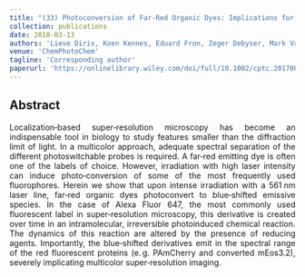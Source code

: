 ```yaml
---
title: "(33) Photoconversion of Far‐Red Organic Dyes: Implications for Multicolor Super‐Resolution Imaging"
collection: publications
date: 2018-03-13
authors: 'Lieve Dirix, Koen Kennes, Eduard Fron, Zeger Debyser, Mark Van der Auweraer, Johan Hofkens, Susana Rocha'
venue: 'ChemPhotoChem'
tagline: 'Corresponding author'
paperurl: 'https://onlinelibrary.wiley.com/doi/full/10.1002/cptc.201700216'
---
```

<h2> Abstract </h2>
<p align= "justify">
Localization‐based super‐resolution microscopy has become an indispensable tool in biology to study features smaller than the diffraction limit of light. In a multicolor approach, adequate spectral separation of the different photoswitchable probes is required. A far‐red emitting dye is often one of the labels of choice. However, irradiation with high laser intensity can induce photo‐conversion of some of the most frequently used fluorophores. Herein we show that upon intense irradiation with a 561 nm laser line, far‐red organic dyes photoconvert to blue‐shifted emissive species. In the case of Alexa Fluor 647, the most commonly used fluorescent label in super‐resolution microscopy, this derivative is created over time in an intramolecular, irreversible photoinduced chemical reaction. The dynamics of this reaction are altered by the presence of reducing agents. Importantly, the blue‐shifted derivatives emit in the spectral range of the red fluorescent proteins (e. g. PAmCherry and converted mEos3.2), severely implicating multicolor super‐resolution imaging.
